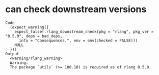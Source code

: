 # can check downstream versions

    Code
      (expect_warning({
        expect_false(.rlang_downstream_check(pkg = "rlang", pkg_ver = "0.5.0", deps = bad_deps,
          info = "Consequences.", env = env(checked = FALSE)))
        NULL
      }))
    Output
      <warning/rlang_warning>
      Warning:
      The package `utils` (>= 100.10) is required as of rlang 0.5.0.

